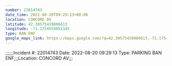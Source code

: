 ```yaml
---
number: 22014743
date_time: 2022-08-20T09:29:13+00:00
location: CONCORD AV
latitude: 42.39575439806613
longitude: -71.1754554051345
type: BAN ENF
google_maps_link: https://maps.google.com/?q=42.39575439806613,-71.1754554051345
---
```


;;;;;;Incident #: 22014743   Date: 2022-08-20 09:29:13   Type: PARKING BAN ENF;;;Location: CONCORD AV;;;
